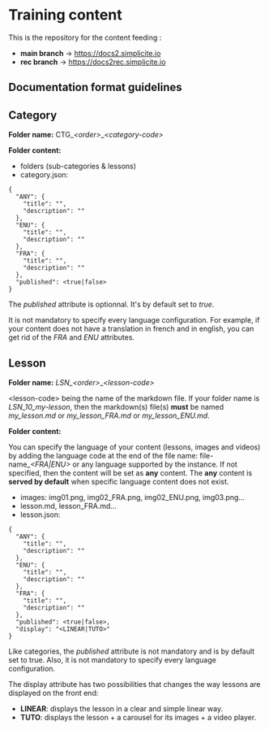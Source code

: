 Training content
====================

This is the repository for the content feeding :
- **main branch** -> https://docs2.simplicite.io
- **rec branch** -> https://docs2rec.simplicite.io

Documentation format guidelines [](#guidelines)
---------------------------

## Category

**Folder name:** CTG_*&lt;order>*_*&lt;category-code>*


**Folder content:**
- folders (sub-categories & lessons)
- category.json:

```
{
  "ANY": {
    "title": "",
    "description": ""
  },
  "ENU": {
    "title": "",
    "description": ""
  },
  "FRA": {
    "title": "",
    "description": ""
  },
  "published": <true|false>
}
```

The *published* attribute is optionnal. It's by default set to *true*.

It is not mandatory to specify every language configuration. For example, if your content does not have a translation in french and in english, you can get rid of the *FRA* and *ENU* attributes. 

## Lesson

**Folder name:** *LSN_&lt;order>*_*&lt;lesson-code>*

&lt;lesson-code> being the name of the markdown file. If your folder name is *LSN_10_my-lesson*, then the markdown(s) file(s) **must** be named *my_lesson.md* or *my_lesson_FRA.md* or *my_lesson_ENU.md*. 

**Folder content:**

You can specify the language of your content (lessons, images and videos) by adding the language code at the end of the file name: file-name_*&lt;FRA|ENU>* or any language supported by the instance. If not specified, then the content will be set as **any** content. The **any** content is **served by default** when specific language content does not exist.

- images: img01.png, img02_FRA.png, img02_ENU.png, img03.png...
- lesson.md, lesson_FRA.md...
- lesson.json:

```
{
  "ANY": {
    "title": "",
    "description": ""
  },
  "ENU": {
    "title": "",
    "description": ""
  },
  "FRA": {
    "title": "",
    "description": ""
  },
  "published": <true|false>,
  "display": "<LINEAR|TUTO>"
}
```

Like categories, the *published* attribute is not mandatory and is by default set to true. Also, it is not mandatory to specify every language configuration.

The display attribute has two possibilities that changes the way lessons are displayed on the front end:

- **LINEAR**: displays the lesson in a clear and simple linear way.
- **TUTO**: displays the lesson + a carousel for its images + a video player.





